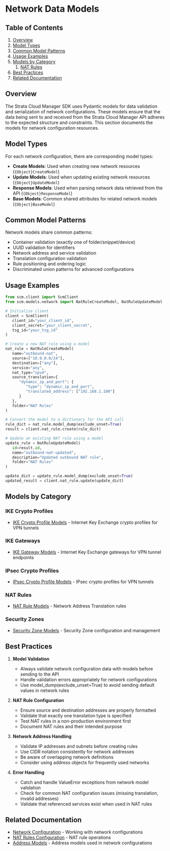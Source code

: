 # Network Data Models

## Table of Contents

1. [Overview](#overview)
2. [Model Types](#model-types)
3. [Common Model Patterns](#common-model-patterns)
4. [Usage Examples](#usage-examples)
5. [Models by Category](#models-by-category)
   1. [NAT Rules](#nat-rules)
6. [Best Practices](#best-practices)
7. [Related Documentation](#related-documentation)

## Overview

The Strata Cloud Manager SDK uses Pydantic models for data validation and serialization of network configurations. These models ensure that the data being sent to and received from the Strata Cloud Manager API adheres to the expected structure and constraints. This section documents the models for network configuration resources.

## Model Types

For each network configuration, there are corresponding model types:

- **Create Models**: Used when creating new network resources (`{Object}CreateModel`)
- **Update Models**: Used when updating existing network resources (`{Object}UpdateModel`)
- **Response Models**: Used when parsing network data retrieved from the API (`{Object}ResponseModel`)
- **Base Models**: Common shared attributes for related network models (`{Object}BaseModel`)

## Common Model Patterns

Network models share common patterns:

- Container validation (exactly one of folder/snippet/device)
- UUID validation for identifiers
- Network address and service validation
- Translation configuration validation
- Rule positioning and ordering logic
- Discriminated union patterns for advanced configurations

## Usage Examples

<div class="termy">

<!-- termynal -->
```python
from scm.client import ScmClient
from scm.models.network import NatRuleCreateModel, NatRuleUpdateModel

# Initialize client
client = ScmClient(
   client_id="your_client_id",
   client_secret="your_client_secret",
   tsg_id="your_tsg_id"
)

# Create a new NAT rule using a model
nat_rule = NatRuleCreateModel(
   name="outbound-nat",
   source=["10.0.0.0/24"],
   destination=["any"],
   service="any",
   nat_type="ipv4",
   source_translation={
      "dynamic_ip_and_port": {
         "type": "dynamic_ip_and_port",
         "translated_address": ["192.168.1.100"]
      }
   },
   folder="NAT Rules"
)

# Convert the model to a dictionary for the API call
rule_dict = nat_rule.model_dump(exclude_unset=True)
result = client.nat_rule.create(rule_dict)

# Update an existing NAT rule using a model
update_rule = NatRuleUpdateModel(
   id=result.id,
   name="outbound-nat-updated",
   description="Updated outbound NAT rule",
   folder="NAT Rules"
)

update_dict = update_rule.model_dump(exclude_unset=True)
updated_result = client.nat_rule.update(update_dict)
```

</div>

## Models by Category

### IKE Crypto Profiles

- [IKE Crypto Profile Models](ike_crypto_profile_models.md) - Internet Key Exchange crypto profiles for VPN tunnels

### IKE Gateways

- [IKE Gateway Models](ike_gateway_models.md) - Internet Key Exchange gateways for VPN tunnel endpoints

### IPsec Crypto Profiles

- [IPsec Crypto Profile Models](ipsec_crypto_profile_models.md) - IPsec crypto profiles for VPN tunnels

### NAT Rules

- [NAT Rule Models](nat_rule_models.md) - Network Address Translation rules

### Security Zones

- [Security Zone Models](security_zone_models.md) - Security Zone configuration and management

## Best Practices

1. **Model Validation**
   - Always validate network configuration data with models before sending to the API
   - Handle validation errors appropriately for network configurations
   - Use model_dump(exclude_unset=True) to avoid sending default values in network rules

2. **NAT Rule Configuration**
   - Ensure source and destination addresses are properly formatted
   - Validate that exactly one translation type is specified
   - Test NAT rules in a non-production environment first
   - Document NAT rules and their intended purpose

3. **Network Address Handling**
   - Validate IP addresses and subnets before creating rules
   - Use CIDR notation consistently for network addresses
   - Be aware of overlapping network definitions
   - Consider using address objects for frequently used networks

4. **Error Handling**
   - Catch and handle ValueError exceptions from network model validation
   - Check for common NAT configuration issues (missing translation, invalid addresses)
   - Validate that referenced services exist when used in NAT rules

## Related Documentation

- [Network Configuration](../../config/network/index.md) - Working with network configurations
- [NAT Rules Configuration](../../config/network/nat_rules.md) - NAT rule operations
- [Address Models](../objects/address_models.md) - Address models used in network configurations
